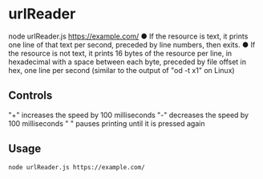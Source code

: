 # urlReader
node urlReader.js https://example.com/
● If the resource is text, it prints one line of that text per second, preceded by line numbers,
then exits.
● If the resource is not text, it prints 16 bytes of the resource per line, in hexadecimal with a
space between each byte, preceded by file offset in hex, one line per second (similar to
the output of "od -t x1" on Linux)

## Controls
"+" increases the speed by 100 milliseconds
"-" decreases the speed by 100 milliseconds
" " pauses printing until it is pressed again

## Usage
```sh
node urlReader.js https://example.com/
```
